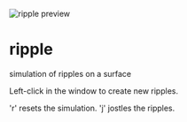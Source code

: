 ![ripple preview](preview.gif)
# ripple
simulation of ripples on a surface

Left-click in the window to create new ripples.

'r' resets the simulation.
'j' jostles the ripples.
